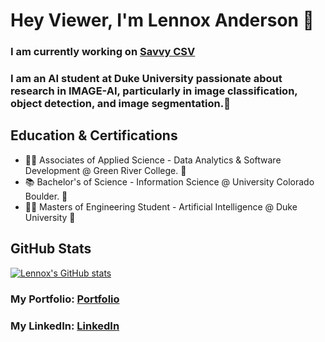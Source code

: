 # Hey Viewer, I'm Lennox Anderson 👋

### I am currently working on [Savvy CSV](https://savvycsv.com) 

### I am an AI student at Duke University passionate about research in IMAGE-AI, particularly in image classification, object detection, and image segmentation.🤖

## Education & Certifications

- 🧑‍💻 Associates of Applied Science - Data Analytics & Software Development @ Green River College. 🐊
- 📚 Bachelor's of Science - Information Science @ University Colorado Boulder. 🦬
- 🧑‍🎨 Masters of Engineering Student - Artificial Intelligence @ Duke University 💙

## GitHub Stats

[![Lennox's GitHub stats](https://github-readme-stats.vercel.app/api?username=lennox55555&show_icons=true&bg_color=45,2f2f2f,3f3f3f&title_color=00aaff&text_color=00aaff&rank_icon=percentile)](https://github.com/anuraghazra/github-readme-stats)


### My Portfolio: [Portfolio]
### My LinkedIn: [LinkedIn]

[Portfolio]: https://lennoxanderson.com/portfolio
[LinkedIn]: https://www.linkedin.com/in/lennox-a/
